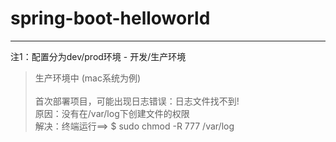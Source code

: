 # spring-boot-helloworld


----------
注1：配置分为dev/prod环境 - 开发/生产环境

> 生产环境中 (mac系统为例) <br/><br/>
首次部署项目，可能出现日志错误：日志文件找不到!<br/>
原因：没有在/var/log下创建文件的权限<br/>
解决：终端运行==> $ sudo chmod -R 777 /var/log<br/>

